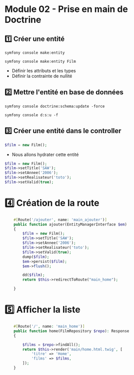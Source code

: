 # Module 02 - Prise en main de Doctrine

## :one: Créer une entité
```
symfony console make:entity
```

```
symfony console make:entity Film
```

- Définir les attributs et les types
- Définir la contrainte de nullité

## :two: Mettre l'entité en base de données

```
symfony console doctrine:schema:update -force
```

```
symfony console d:s:u -f
```

## :three: Créer une entité dans le controller
```php
$film = new Film();
```
- Nous allons hydrater cette entité
```php
$film = new Film();
$film->setTitle('SAW');
$film->setAnnee('2006');
$film->setRealisateur('toto');
$film->setValid(true);
```

# :four: Création de la route
```php
    #[Route('/ajouter', name: 'main_ajouter')]
    public function ajouter(EntityManagerInterface $em)
    {
        $film = new Film();
        $film->setTitle('SAW');
        $film->setAnnee('2006');
        $film->setRealisateur('toto');
        $film->setValid(true);
        dump($film);
        $em->persist($film);
        $em->flush();

        dd($film);
        return $this->redirectToRoute("main_home");

    }
```

# :five: Afficher la liste
```php
    #[Route('/', name: 'main_home')]
    public function home(FilmRepository $repo): Response
    {

        $films = $repo->findAll();
        return $this->render('main/home.html.twig', [
            'titre' => 'Home',
            'films' => $films,
        ]);
    }
```